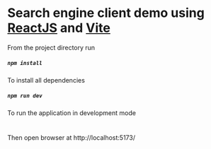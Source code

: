 # Search engine client demo using [ReactJS](https://reactjs.org/) and [Vite](https://vitejs.dev/guide/)

From the project directory run

##### `npm install`

To install all dependencies

##### `npm run dev`

To run the application in development mode

#
Then open browser at http://localhost:5173/
